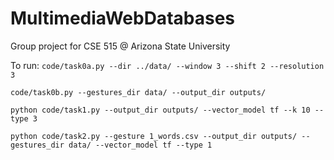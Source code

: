 # MultimediaWebDatabases
Group project for CSE 515 @ Arizona State University


To run:
```code/task0a.py --dir ../data/ --window 3 --shift 2 --resolution 3```

```code/task0b.py --gestures_dir data/ --output_dir outputs/```


```python code/task1.py --output_dir outputs/ --vector_model tf --k 10 --type 3```

```python code/task2.py --gesture 1_words.csv --output_dir outputs/ --gestures_dir data/ --vector_model tf --type 1```
